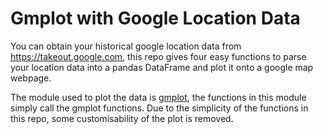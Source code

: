 # Gmplot with Google Location Data

You can obtain your historical google location data from https://takeout.google.com, this repo gives four easy functions to parse your location data into a pandas DataFrame and plot it onto a google map webpage.

The module used to plot the data is [gmplot](https://pypi.org/project/gmplot/), the functions in this module simply call the gmplot functions. Due to the simplicity of the functions in this repo, some customisability of the plot is removed.
